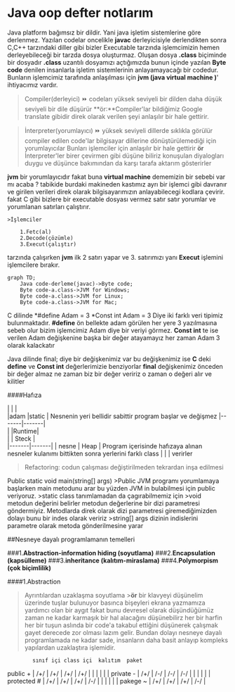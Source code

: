 # Java oop defter notlarım

Java platform bağımsız bir dildir. Yani java işletim sistemlerine göre derlenmez. Yazılan codelar oncelikle **javac** derleyicisiyle derlendikten sonra C,C++
tarzındaki diller gibi bizler Executable tarzında işlemcimizin hemen derleyebileceği bir tarzda dosya oluşturmaz. Oluşan dosya **.class** biçiminde bir dosyadır 
**.class** uzantılı dosyamızı açtığımızda bunun içinde yazılan **Byte code** denilen insanlarla işletim sistemlerinin anlayamayacağı bir codedur. Bunların işlemcimiz 
tarafında anlaşılması için  **jvm (java virtual machine )**' ihtiyacımız vardır.

>Compiler(derleyici) :fast_forward: codeları yüksek seviyeli bir dilden daha düşük seviyeli bir dile düşürür **ör:**Compiler'lar bildiğimiz Google translate gibidir 
direk olarak verilen şeyi anlaşılır bir hale gettirir.

>İnterpreter(yorumlayıcı) :fast_forward: yüksek seviyeli dillerde sıklıkla görülür compiler edilen code'lar bilgisayar dillerine dönüştürülemediği için yorumlayıcılar Bunları
işlemciler için anlaşılır bir hale gettirir **ör** İnterpreter'ler birer çevirmen gibi düşüne biliriz konuşulan diyalogları duygu ve düşünce bakımından da karşı tarafa 
aktarım gösterirler

**jvm** bir yorumlayıcıdır fakat buna **virtual machine** dememizin bir sebebi var mı acaba ? tabikide burdaki makineden kastımız ayrı bir işlemci gibi davranır ve 
girilen verileri direk olarak bilgisayarımızın anlayabilecegi kodlara çevirir. fakat C gibi bizlere bir executable dosyası vermez satır satır yorumlar ve yorumlanan
satırları çalıştırır.

    >İşlemciler
        
        1.Fetc(al)
        2.Decode(çözümle)
        3.Execut(çalıştır)
    

tarzında çalışırken **jvm** ilk 2 satırı yapar ve 3. satırımızı yanı **Execut** işlemini işlemcilere bırakır.
    
    graph TD;
        Java code-derleme(javac)->Byte code;
        Byte code-a.class->JVM for Windows;
        Byte code-a.class->JVM for Linux;
        Byte code-a.class->JVM for Mac;

C dilinde 
    *#define Adam = 3
    *Const int Adam = 3
    Diye iki farklı veri tipimiz bulunmaktadır. **#define** ön bellekte adam görülen her yere 3 yazılmasına sebeb olur bizim işlemcimiz Adam diye bir veriyi görmez.
    **Const int** te ise verilen Adam değişkenine başka bir değer atayamayız her zaman Adam 3 olarak kalackatır 

Java dilinde 
    final; diye bir değişkenimiz var bu değişkenimiz ise **C** deki **define** ve **Const int** değerlerimizie benziyorlar **final** değişkenimiz önceden bir değer almaz
    ne zaman biz bir değer veririz o zaman o değeri alır ve kilitler 

####Hafıza

|       |       |   
|adam   |static |  Nesnenin yeri bellidir sabittir program başlar ve değişmez
|-------|-------|   
|       |Runtime|   
|       | Steck |   
|-------|-------|
| nesne | Heap  |   Program içerisinde hafızaya alınan nesneler kulanımı bittikten sonra yerlerini farklı class
|       |       |       verirler


>Refactoring: codun çalışması değiştirilmeden tekrardan inşa edilmesi

Public static void main(string[] args)
    >Public JVM programı yorumlamaya başlarken main metodunu arar bu yüzden JVM in bulabilmesi için public veriyoruz.
    >static class tanımlamadan da çagırabilmemiz için 
    >void metodun değerini belirler 
    metodun değerlerine bir dizi parametresi göndermiyiz. Metodlarda direk olarak dizi parametresi giremediğimizden dolayı bunu bir indes olarak veririz
    >string[] args dizinin indislerini parametre olarak metoda gönderilmesine yarar 

##Nesneye dayalı programlamanın temelleri

###1.**Abstraction-information hiding (soyutlama)**
###2.**Encapsulation (kapsülleme)**
###3.**inheritance (kalıtım-miraslama)**
###4.**Polymorpism (çok biçimlilik)**

####1.Abstraction
>Ayrıntılardan uzaklaşma soyutlama 
    >**ör** bir klavyeyi düşünelim üzerinde tuşlar bulunuyor basınca bişeyleri ekrana yazmamıza yardımcı olan bir aygıt 
    fakat bunu devresel olarak düşündüğümüz zaman ne kadar karmaşık bir hal alacağını düşünebilirz her bir harfin her bir tuşun 
    aslında bir code'a takabul ettiğini düşünerek çalışmak gayet derecede zor olması lazım gelir. Bundan dolayı nesneye dayalı programlamada ne kadar 
    sade, insanların daha basit anlayıp kompleks yapılardan uzaklaştıra işlemidir. 


            sınıf içi class içi  kalıtım  paket
public  +   |  /+/   |   /+/    |  /+/   |  /+/  |
            |        |          |        |       |
private  -  |  /+/   |   /-/    |  /-/   |  /-/  |
            |        |          |        |       |
protected # |  /+/   |   /+/    |  /+/   |  /-/  |
            |        |          |        |       |
pakege   ~  |  /+/   |   /+/    |  /+/   |  /-/  |

